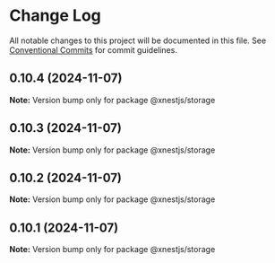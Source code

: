 # Change Log

All notable changes to this project will be documented in this file.
See [Conventional Commits](https://conventionalcommits.org) for commit guidelines.

## 0.10.4 (2024-11-07)

**Note:** Version bump only for package @xnestjs/storage





## 0.10.3 (2024-11-07)

**Note:** Version bump only for package @xnestjs/storage





## 0.10.2 (2024-11-07)

**Note:** Version bump only for package @xnestjs/storage





## 0.10.1 (2024-11-07)

**Note:** Version bump only for package @xnestjs/storage
